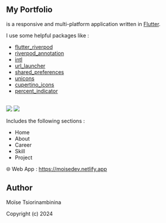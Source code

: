 ## My Portfolio

is a responsive and multi-platform application written in [Flutter](https://docs.flutter.dev/). 

I use some helpful packages like : 

- [flutter_riverpod](https://pub.dev/packages/flutter_riverpod)
- [riverpod_annotation](https://pub.dev/packages/riverpod_annotation)
- [intl](https://pub.dev/packages/intl)
- [url_launcher](https://pub.dev/packages/url_launcher)
- [shared_preferences](https://pub.dev/packages/shared_preferences)
- [unicons](https://pub.dev/packages/unicons)
- [cupertino_icons](https://pub.dev/packages/cupertino_icons)
- [percent_indicator](https://pub.dev/packages/percent_indicator)
</br></br>
<img src="https://github-production-user-asset-6210df.s3.amazonaws.com/10461181/364919505-65e105dc-969b-4a15-adb5-8ff6d8b5ebef.png?X-Amz-Algorithm=AWS4-HMAC-SHA256&X-Amz-Credential=AKIAVCODYLSA53PQK4ZA%2F20240905%2Fus-east-1%2Fs3%2Faws4_request&X-Amz-Date=20240905T193215Z&X-Amz-Expires=300&X-Amz-Signature=24a6238b9f2e010c33816dd214bedc114ee3b6b0ac1a95683104b23f71ccb701&X-Amz-SignedHeaders=host&actor_id=10461181&key_id=0&repo_id=836183845">
 <img src="https://github-production-user-asset-6210df.s3.amazonaws.com/10461181/364922422-08df1325-8154-4469-b0d5-3fab819b8ac4.png?X-Amz-Algorithm=AWS4-HMAC-SHA256&X-Amz-Credential=AKIAVCODYLSA53PQK4ZA%2F20240905%2Fus-east-1%2Fs3%2Faws4_request&X-Amz-Date=20240905T194216Z&X-Amz-Expires=300&X-Amz-Signature=3d815d5f3cff61a128834fd1867f34020ccd1d617b7403f9ef9e3d1461d4add4&X-Amz-SignedHeaders=host&actor_id=10461181&key_id=0&repo_id=836183845">

<br>

Includes the following sections :
- Home
- About
- Career
- Skill
- Project

🌐 Web App : https://moisedev.netlify.app

##  Author

Moïse Tsiorinambinina

Copyright (c) 2024
